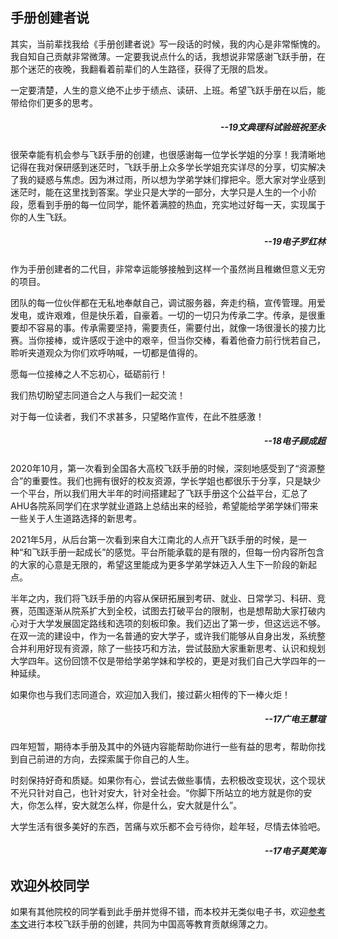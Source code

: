 ## 手册创建者说

其实，当前辈找我给《手册创建者说》写一段话的时候，我的内心是非常惭愧的。我自知自己贡献非常微薄。一定要我说点什么的话，我想说非常感谢飞跃手册，在那个迷茫的夜晚，我翻看着前辈们的人生路径，获得了无限的启发。

一定要清楚，人生的意义绝不止步于绩点、读研、上班。希望飞跃手册在以后，能带给你们更多的思考。

<h5 style="text-align:right">--19文典理科试验班祝至永 </h5>

很荣幸能有机会参与飞跃手册的创建，也很感谢每一位学长学姐的分享！我清晰地记得在我对保研感到迷茫时，飞跃手册上众多学长学姐充实详尽的分享，切实解决了我的疑惑与焦虑。因为淋过雨，所以想为学弟学妹们撑把伞。愿大家对学业感到迷茫时，能在这里找到答案。学业只是大学的一部分，大学只是人生的一个小阶段，愿看到手册的每一位同学，能怀着满腔的热血，充实地过好每一天，实现属于你的人生飞跃。

<h5 style="text-align:right">--19电子罗红林 </h5>

作为手册创建者的二代目，非常幸运能够接触到这样一个虽然尚且稚嫩但意义无穷的项目。

团队的每一位伙伴都在无私地奉献自己，调试服务器，奔走约稿，宣传管理。用爱发电，或许艰难，但是快乐着，自豪着。一切的一切只为传承二字。传承，是很重要却不容易的事。传承需要坚持，需要责任，需要付出，就像一场很漫长的接力比赛。当你接棒，或许感叹于途中的艰辛，但当你交棒，看着他奋力前行恍若自己，聆听夹道观众为你们欢呼呐喊，一切都是值得的。

愿每一位接棒之人不忘初心，砥砺前行！

我们热切盼望志同道合之人与我们一起交流！

对于每一位读者，我们不求甚多，只望略作宣传，在此不胜感激！

<h5 style="text-align:right">--18电子顾成超 </h5>

2020年10月，第一次看到全国各大高校飞跃手册的时候，深刻地感受到了“资源整合”的重要性。我们也拥有很好的校友资源，学长学姐也都很乐于分享，只是缺少一个平台，所以我们用大半年的时间搭建起了飞跃手册这个公益平台，汇总了AHU各院系同学们在求学就业道路上总结出来的经验，希望能给学弟学妹们带来一些关于人生道路选择的新思考。

2021年5月，从后台第一次看到来自大江南北的人点开飞跃手册的时候，是一种“和飞跃手册一起成长”的感觉。平台所能承载的是有限的，但每一份内容所包含的大家的心意是无限的，希望这里能成为更多学弟学妹迈入人生下一阶段的新起点。

半年之内，我们将飞跃手册的内容从保研拓展到考研、就业、日常学习、科研、竞赛，范围逐渐从院系扩大到全校，试图去打破平台的限制，也是想帮助大家打破内心对于大学发展固定路线和选项的刻板印象。我们迈出了第一步，但这远远不够。在双一流的建设中，作为一名普通的安大学子，或许我们能够从自身出发，系统整合并利用好现有资源，除了一些技巧和方法，尝试鼓励大家重新思考、认识和规划大学四年。这份回馈不仅是带给学弟学妹和学校的，更是对我们自己大学四年的一种延续。

如果你也与我们志同道合，欢迎加入我们，接过薪火相传的下一棒火炬！

<h5 style="text-align:right">--17广电王慧瑄 </h5>

四年短暂，期待本手册及其中的外链内容能帮助你进行一些有益的思考，帮助你找到自己前进的方向，去探索属于你自己的人生。

时刻保持好奇和质疑。如果你有心，尝试去做些事情，去积极改变现状，这个现状不光只针对自己，也针对安大，针对全社会。“你脚下所站立的地方就是你的安大，你怎么样，安大就怎么样，你是什么，安大就是什么”。

大学生活有很多美好的东西，苦痛与欢乐都不会亏待你，趁年轻，尽情去体验吧。

<h5 style="text-align:right">--17电子莫笑海 </h5>

## 欢迎外校同学

如果有其他院校的同学看到此手册并觉得不错，而本校并无类似电子书，欢迎[参考本文](从0到1创建安徽大学飞跃手册.md)进行本校飞跃手册的创建，共同为中国高等教育贡献绵薄之力。
